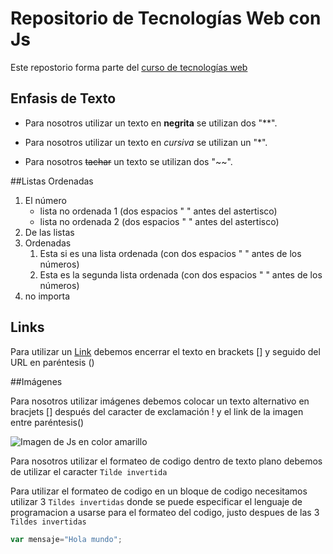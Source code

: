 # Repositorio de Tecnologías Web con Js
Este repostorio forma parte del [curso de tecnologías web](https://github.com/adrianeguez/Tec_Web_Js_2016_B)

## Enfasis de Texto

* Para nosotros utilizar un texto en **negrita** se utilizan dos "**".

* Para nosotros utilizar un texto en *cursiva* se utilizan un "*".

* Para nosotros ~~tachar~~ un texto se utilizan dos "~~".

##Listas Ordenadas

1. El número
    * lista no ordenada 1 (dos espacios " " antes del astertisco)
    * lista no ordenada 2 (dos espacios " " antes del astertisco)
2. De las listas
1. Ordenadas 
    1. Esta si es una lista ordenada (con dos espacios " " antes de los números)
    2. Esta es la segunda lista ordenada (con dos espacios " " antes de los números)
4. no importa

## Links

Para utilizar un [Link](https://github.com/Dario95/Tec_Web_Js2016_B/blob/master/Readme.md) debemos encerrar el texto en brackets [] y seguido del URL en paréntesis () 

##Imágenes 

Para nosotros utilizar imágenes debemos colocar un texto alternativo en bracjets [] después del caracter de exclamación ! y el link de la imagen entre paréntesis()

![Imagen de Js en color amarillo](https://lh3.googleusercontent.com/-CLNtMHm_YB8/AAAAAAAAAAI/AAAAAAAAAB8/toUGK2dqElY/w360-h203-p-rw/photo.jpg "Javascript")

Para nosotros utilizar el formateo de codigo dentro de texto plano debemos de utilizar el caracter `Tilde invertida`

Para utilizar el formateo de codigo en un bloque de codigo necesitamos utilizar 3 `Tildes invertidas` donde se puede especificar el lenguaje de programacion a usarse para el formateo del codigo, justo despues de las 3 `Tildes invertidas`

```javascript
var mensaje="Hola mundo";
```
